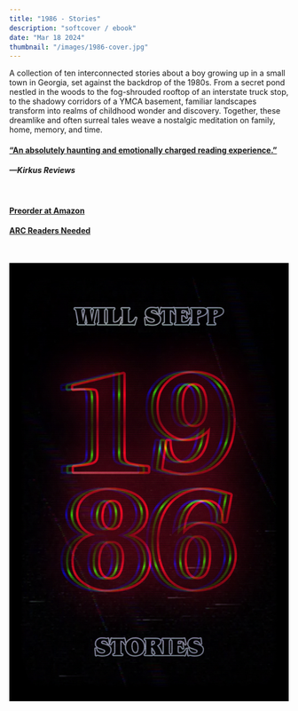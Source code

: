 ```yaml
---
title: "1986 - Stories"
description: "softcover / ebook"
date: "Mar 18 2024"
thumbnail: "/images/1986-cover.jpg"
---
```


A collection of ten interconnected stories about a boy growing up in a small town in Georgia, set against the backdrop of the 1980s. From a secret pond nestled in the woods to the fog-shrouded rooftop of an interstate truck stop, to the shadowy corridors of a YMCA basement, familiar landscapes transform into realms of childhood wonder and discovery. Together, these dreamlike and often surreal tales weave a nostalgic meditation on family, home, memory, and time.

#### [“An absolutely haunting and emotionally charged reading experience.”](https://www.kirkusreviews.com/book-reviews/will-stepp/1986-stories/)
#### *—Kirkus Reviews*

<br />

#### [Preorder at Amazon](https://www.amazon.com/1986-Stories-Will-Stepp/dp/B0DJGBL22Y)

#### [ARC Readers Needed](https://booksprout.co/reviewer/review-copy/view/185278/1986-stories)

<br/>

![1986 - Book Cover](../../../images/1986-cover.jpg)